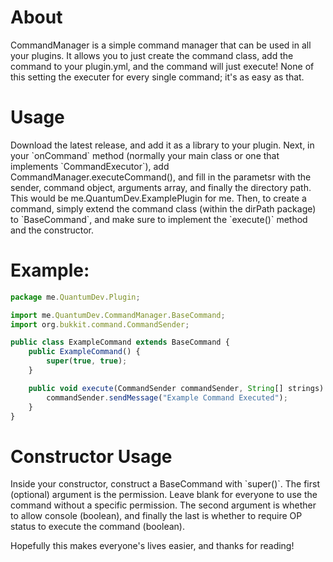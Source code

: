 <h1>About</h1>
CommandManager is a simple command manager that can be used in all your plugins. It allows you to just create the command class, add the command to your plugin.yml, and the command will just execute! None of this setting the executer for every single command; it's as easy as that.

<h1>Usage</h1>
Download the latest release, and add it as a library to your plugin. Next, in your `onCommand` method (normally your main class or one that implements `CommandExecutor`), add CommandManager.executeCommand(), and fill in the parametsr with the sender, command object, arguments array, and finally the directory path. This would be me.QuantumDev.ExamplePlugin for me. Then, to create a command, simply extend the command class (within the dirPath package) to `BaseCommand`, and make sure to implement the `execute()` method and the constructor. 

<h1>Example:</h1>

```javascript
package me.QuantumDev.Plugin;

import me.QuantumDev.CommandManager.BaseCommand;
import org.bukkit.command.CommandSender;

public class ExampleCommand extends BaseCommand {
    public ExampleCommand() {
        super(true, true);
    }

    public void execute(CommandSender commandSender, String[] strings) {
        commandSender.sendMessage("Example Command Executed");
    }
}
```

<h1>Constructor Usage</h1>
Inside your constructor, construct a BaseCommand with `super()`. The first (optional) argument is the permission. Leave blank for everyone to use the command without a specific permission. The second argument is whether to allow console (boolean), and finally the last is whether to require OP status to execute the command (boolean).

Hopefully this makes everyone's lives easier, and thanks for reading!
